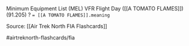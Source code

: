 Minimum Equipment List (MEL) VFR Flight Day ([[A TOMATO FLAMES]]) (91.205)
?
`= [[A TOMATO FLAMES]].meaning`
<!--SR:!2022-10-02,3,250-->

Source: [[Air Trek North FIA Flashcards]]

#airtreknorth-flashcards/fia
